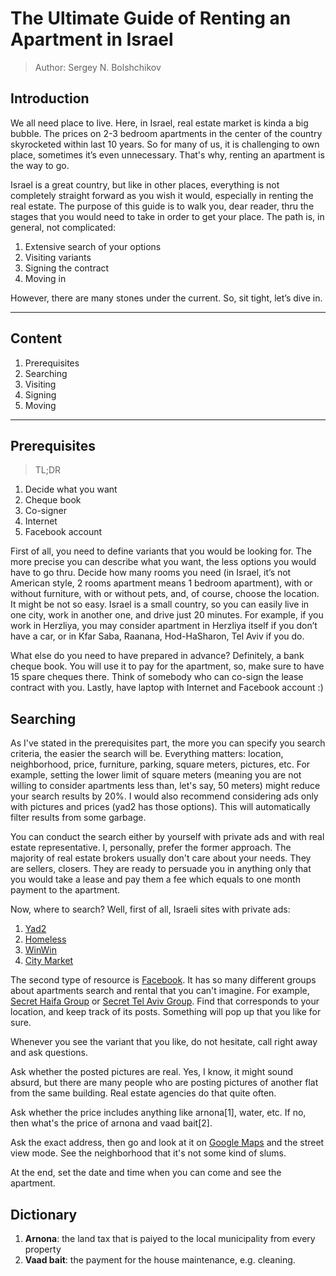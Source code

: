 # The Ultimate Guide of Renting an Apartment in Israel

> Author: Sergey N. Bolshchikov

## Introduction
We all need place to live. Here, in Israel, real estate market is kinda a big bubble. The prices on 2-3 bedroom apartments in the center of the country skyrocketed within last 10 years. So for many of us, it is challenging to own place, sometimes it’s even unnecessary. That's why, renting an apartment is the way to go.

Israel is a great country, but like in other places, everything is not completely straight forward as you wish it would, especially in renting the real estate.
The purpose of this guide is to walk you, dear reader, thru the stages that you would need to take in order to get your place. The path is, in general, not complicated: 

1. Extensive search of your options
2. Visiting variants
3. Signing the contract
4. Moving in

However, there are many stones under the current. 
So, sit tight, let’s dive in.

---

## Content
1. Prerequisites
2. Searching
3. Visiting
4. Signing
5. Moving

---

## Prerequisites
> TL;DR

1. Decide what you want
2. Cheque book
3. Co-signer
4. Internet
5. Facebook account

First of all, you need to define variants that you would be looking for. The more precise you can describe what you want, the less options you would have to go thru. Decide how many rooms you need (in Israel, it’s not American style, 2 rooms apartment means 1 bedroom apartment), with or without furniture, with or without pets, and, of course, choose the location. It might be not so easy. Israel is a small country, so you can easily live in one city, work in another one, and drive just 20 minutes. For example, if you work in Herzliya, you may consider apartment in Herzliya itself if you don’t have a car, or in Kfar Saba, Raanana, Hod-HaSharon, Tel Aviv if you do. 

What else do you need to have prepared in advance? Definitely, a bank cheque book. You will use it to pay for the apartment, so, make sure to have 15 spare cheques there. Think of somebody who can co-sign the lease contract with you. Lastly, have laptop with Internet and Facebook account :)

## Searching
As I've stated in the prerequisites part, the more you can specify you search criteria, the easier the search will be. Everything matters: location, neighborhood, price, furniture, parking, square meters, pictures, etc. For example, setting the lower limit of square meters (meaning you are not willing to consider apartments less than, let's say, 50 meters) might reduce your search results by 20%. I would also recommend considering ads only with pictures and prices (yad2 has those options). This will automatically filter results from some garbage.

You can conduct the search either by yourself with private ads and with real estate representative. I, personally, prefer the former approach. The majority of real estate brokers usually don't care about your needs. They are sellers, closers. They are ready to persuade you in anything only that you would take a lease and pay them a fee which equals to one month payment to the apartment. 

Now, where to search? Well, first of all, Israeli sites with private ads:

1. [Yad2](http://www.yad2.co.il/Nadlan/rent.php)
2. [Homeless](http://www.homeless.co.il/rent/)
3. [WinWin](http://www.winwin.co.il/RealEstate/ForRent/RealEstatePage.aspx)
4. [City Market](http://www.ctmarket.co.il/%D7%A0%D7%9B%D7%A1%D7%99%D7%9D-%D7%9C%D7%94%D7%A9%D7%9B%D7%A8%D7%94/)

The second type of resource is [Facebook](http://facebook.com).  It has so many different groups about apartments search and rental that you can't imagine. For example, [Secret Haifa Group](https://www.facebook.com/groups/445887735495943/) or [Secret Tel Aviv Group](https://www.facebook.com/groups/secrettelaviv/). Find that corresponds to your location, and keep track of its posts. Something will pop up that you like for sure.

Whenever you see the variant that you like, do not hesitate, call right away and ask questions. 

Ask whether the posted pictures are real. Yes, I know, it might sound absurd, but there are many people who are posting pictures of another flat from the same building. Real estate agencies do that quite often. 

Ask whether the price includes anything like arnona[1], water, etc. If no, then what's the price of arnona and vaad bait[2]. 

Ask the exact address, then go and look at it on [Google Maps](http://maps.google.com) and the street view mode. See the neighborhood that it's not some kind of slums. 

At the end, set the date and time when you can come and see the apartment.

## Dictionary
1. **Arnona**: the land tax that is paiyed to the local municipality from every property
2. **Vaad bait**: the payment for the house maintenance, e.g. cleaning.
